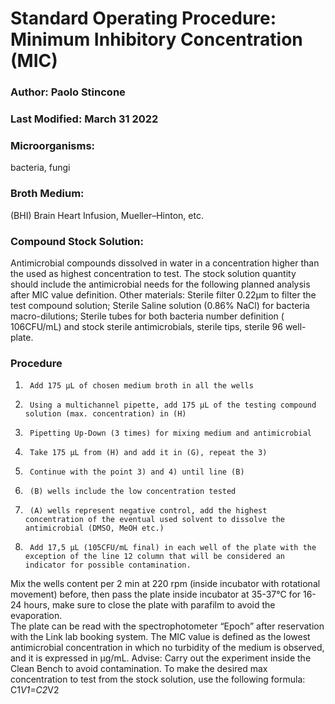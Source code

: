 # Standard Operating Procedure: Minimum Inhibitory Concentration (MIC)

### Author: Paolo Stincone
### Last Modified: March 31 2022

### Microorganisms:
bacteria, fungi

### Broth Medium:
(BHI) Brain Heart Infusion, Mueller–Hinton, etc.
### Compound Stock Solution:
Antimicrobial compounds dissolved in water in a concentration higher than the used as highest concentration to test. The stock solution quantity should include the antimicrobial needs for the following planned analysis after MIC value definition.
Other materials: Sterile filter 0.22µm to filter the test compound solution; Sterile Saline solution (0.86% NaCl) for bacteria macro-dilutions; Sterile tubes for both bacteria number definition ( 106CFU/mL) and stock sterile antimicrobials, sterile tips, sterile 96 well-plate.

### Procedure

1)      Add 175 µL of chosen medium broth in all the wells
2)      Using a multichannel pipette, add 175 µL of the testing compound solution (max. concentration) in (H)
3)      Pipetting Up-Down (3 times) for mixing medium and antimicrobial
4)      Take 175 µL from (H) and add it in (G), repeat the 3)
5)      Continue with the point 3) and 4) until line (B)
6)      (B) wells include the low concentration tested
7)      (A) wells represent negative control, add the highest concentration of the eventual used solvent to dissolve the antimicrobial (DMSO, MeOH etc.)
8)      Add 17,5 µL (105CFU/mL final) in each well of the plate with the exception of the line 12 column that will be considered an indicator for possible contamination.
   
Mix the wells content per 2 min at 220 rpm (inside incubator with rotational movement) before, then pass the plate inside incubator at 35-37°C for 16-24 hours, make sure to close the plate with parafilm to avoid the evaporation.              
The plate can be read with the spectrophotometer “Epoch” after reservation with the Link lab booking system. The MIC value is defined as the lowest antimicrobial concentration in which no turbidity of the medium is observed, and it is expressed in μg/mL.
Advise: Carry out the experiment inside the Clean Bench to avoid contamination.
To make the desired max concentration to test from the stock solution, use the following formula: C1*V1=C2*V2  
    
